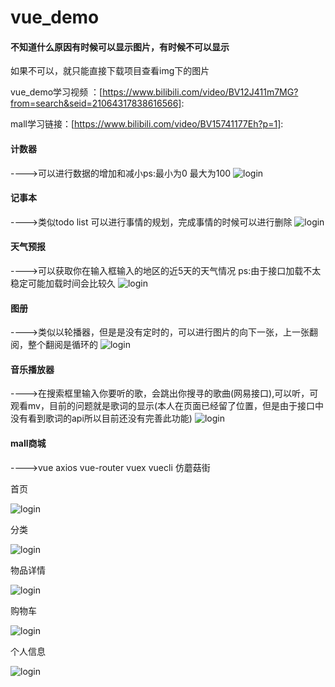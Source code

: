 # vue_demo
#### 不知道什么原因有时候可以显示图片，有时候不可以显示
如果不可以，就只能直接下载项目查看img下的图片

vue_demo学习视频 ：[https://www.bilibili.com/video/BV12J411m7MG?from=search&seid=21064317838616566]: 

mall学习链接：[https://www.bilibili.com/video/BV15741177Eh?p=1]: 
#### 计数器
---->可以进行数据的增加和减小ps:最小为0 最大为100
![login](https://github.com/qixuehui/vue_demo/blob/master/img/1.png)
#### 记事本
---->类似todo list 可以进行事情的规划，完成事情的时候可以进行删除
![login](https://github.com/qixuehui/vue_demo/blob/master/img/2.png)
#### 天气预报
---->可以获取你在输入框输入的地区的近5天的天气情况 ps:由于接口加载不太稳定可能加载时间会比较久
![login](https://github.com/qixuehui/vue_demo/blob/master/img/3.png)
#### 图册
---->类似以轮播器，但是是没有定时的，可以进行图片的向下一张，上一张翻阅，整个翻阅是循环的
![login](https://github.com/qixuehui/vue_demo/blob/master/img/4.png)
#### 音乐播放器
---->在搜索框里输入你要听的歌，会跳出你搜寻的歌曲(网易接口),可以听，可观看mv，目前的问题就是歌词的显示(本人在页面已经留了位置，但是由于接口中没有看到歌词的api所以目前还没有完善此功能)
![login](https://github.com/qixuehui/vue_demo/blob/master/img/5.png)

#### mall商城
---->vue axios vue-router vuex vuecli 仿蘑菇街

首页

![login](https://github.com/qixuehui/vue_demo/blob/master/img/mall-1.png)

分类

![login](https://github.com/qixuehui/vue_demo/blob/master/img/mall-2.png)

物品详情

![login](https://github.com/qixuehui/vue_demo/blob/master/img/mall-3.png)

购物车

![login](https://github.com/qixuehui/vue_demo/blob/master/img/mall-4.png)

个人信息

![login](https://github.com/qixuehui/vue_demo/blob/master/img/mall-5.png)



